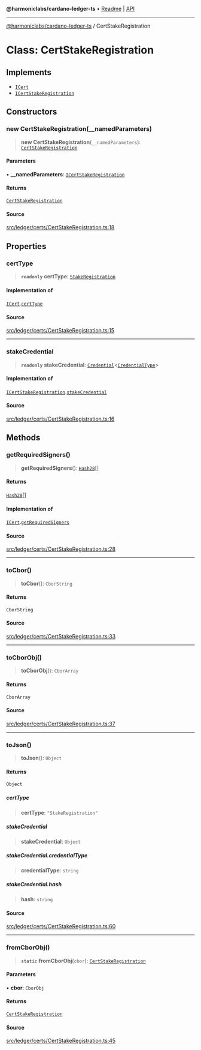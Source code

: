 **@harmoniclabs/cardano-ledger-ts** • [Readme](../README.md) \| [API](../globals.md)

***

[@harmoniclabs/cardano-ledger-ts](../README.md) / CertStakeRegistration

# Class: CertStakeRegistration

## Implements

- [`ICert`](../interfaces/ICert.md)
- [`ICertStakeRegistration`](../interfaces/ICertStakeRegistration.md)

## Constructors

### new CertStakeRegistration(__namedParameters)

> **new CertStakeRegistration**(`__namedParameters`): [`CertStakeRegistration`](CertStakeRegistration.md)

#### Parameters

• **\_\_namedParameters**: [`ICertStakeRegistration`](../interfaces/ICertStakeRegistration.md)

#### Returns

[`CertStakeRegistration`](CertStakeRegistration.md)

#### Source

[src/ledger/certs/CertStakeRegistration.ts:18](https://github.com/HarmonicLabs/cardano-ledger-ts/blob/d1659b0/src/ledger/certs/CertStakeRegistration.ts#L18)

## Properties

### certType

> **`readonly`** **certType**: [`StakeRegistration`](../enumerations/CertificateType.md#stakeregistration)

#### Implementation of

[`ICert`](../interfaces/ICert.md).[`certType`](../interfaces/ICert.md#certtype)

#### Source

[src/ledger/certs/CertStakeRegistration.ts:15](https://github.com/HarmonicLabs/cardano-ledger-ts/blob/d1659b0/src/ledger/certs/CertStakeRegistration.ts#L15)

***

### stakeCredential

> **`readonly`** **stakeCredential**: [`Credential`](Credential.md)\<[`CredentialType`](../enumerations/CredentialType.md)\>

#### Implementation of

[`ICertStakeRegistration`](../interfaces/ICertStakeRegistration.md).[`stakeCredential`](../interfaces/ICertStakeRegistration.md#stakecredential)

#### Source

[src/ledger/certs/CertStakeRegistration.ts:16](https://github.com/HarmonicLabs/cardano-ledger-ts/blob/d1659b0/src/ledger/certs/CertStakeRegistration.ts#L16)

## Methods

### getRequiredSigners()

> **getRequiredSigners**(): [`Hash28`](Hash28.md)[]

#### Returns

[`Hash28`](Hash28.md)[]

#### Implementation of

[`ICert`](../interfaces/ICert.md).[`getRequiredSigners`](../interfaces/ICert.md#getrequiredsigners)

#### Source

[src/ledger/certs/CertStakeRegistration.ts:28](https://github.com/HarmonicLabs/cardano-ledger-ts/blob/d1659b0/src/ledger/certs/CertStakeRegistration.ts#L28)

***

### toCbor()

> **toCbor**(): `CborString`

#### Returns

`CborString`

#### Source

[src/ledger/certs/CertStakeRegistration.ts:33](https://github.com/HarmonicLabs/cardano-ledger-ts/blob/d1659b0/src/ledger/certs/CertStakeRegistration.ts#L33)

***

### toCborObj()

> **toCborObj**(): `CborArray`

#### Returns

`CborArray`

#### Source

[src/ledger/certs/CertStakeRegistration.ts:37](https://github.com/HarmonicLabs/cardano-ledger-ts/blob/d1659b0/src/ledger/certs/CertStakeRegistration.ts#L37)

***

### toJson()

> **toJson**(): `Object`

#### Returns

`Object`

##### certType

> **certType**: `"StakeRegistration"`

##### stakeCredential

> **stakeCredential**: `Object`

##### stakeCredential.credentialType

> **credentialType**: `string`

##### stakeCredential.hash

> **hash**: `string`

#### Source

[src/ledger/certs/CertStakeRegistration.ts:60](https://github.com/HarmonicLabs/cardano-ledger-ts/blob/d1659b0/src/ledger/certs/CertStakeRegistration.ts#L60)

***

### fromCborObj()

> **`static`** **fromCborObj**(`cbor`): [`CertStakeRegistration`](CertStakeRegistration.md)

#### Parameters

• **cbor**: `CborObj`

#### Returns

[`CertStakeRegistration`](CertStakeRegistration.md)

#### Source

[src/ledger/certs/CertStakeRegistration.ts:45](https://github.com/HarmonicLabs/cardano-ledger-ts/blob/d1659b0/src/ledger/certs/CertStakeRegistration.ts#L45)
